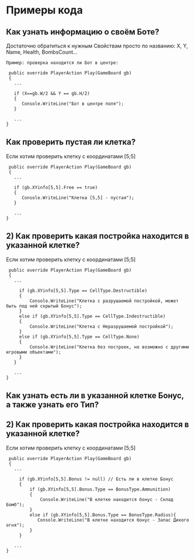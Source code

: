 
# Примеры кода

## Как узнать информацию о своём Боте?

Достаточно обратиться к нужным Свойствам просто по названию:
X, Y, Name, Health, BombsCount...
```
Пример: проверка находится ли Бот в центре:

 public override PlayerAction Play(GameBoard gb)
 {
   ...

   if (X==gb.W/2 && Y == gb.H/2)
   {
      Console.WriteLine("Бот в центре поля");
   }
   
   ...
}

```


## Как проверить пустая ли клетка?
Если хотим проверить клетку с координатами [5;5]
```
 public override PlayerAction Play(GameBoard gb)
 {
   ...

   if (gb.XYinfo[5,5].Free == true)
   {
      Console.WriteLine("Клетка [5,5] - пустая");
   }
   
   ...
}
```


## 2) Как проверить какая постройка находится в указанной клетке?
Если хотим проверить клетку с координатами [5;5]

```
 public override PlayerAction Play(GameBoard gb)
 {
   ...
 
     if (gb.XYinfo[5,5].Type == CellType.Destructible)
     {
         Console.WriteLine("Клетка с разрушаемой постройкой, может быть под ней скрытый Бонус");
     }
     else if (gb.XYinfo[5,5].Type == CellType.Indestructible)
     {
         Console.WriteLine("Клетка с Неразрушаемой постройкой");
     }
     else if (gb.XYinfo[5,5].Type == CellType.None)
     {
         Console.WriteLine("Клетка без построек, но возможно с другими игровыми объектами");
     }
   }  
   
   ...
}
```


## Как узнать есть ли в указанной клетке Бонус, а также узнать его Тип?
## 2) Как проверить какая постройка находится в указанной клетке?
Если хотим проверить клетку с координатами [5;5]

```
 public override PlayerAction Play(GameBoard gb)
 {
   ...
 
     if (gb.XYinfo[5,5].Bonus != null) // Есть ли в клетке Бонус
     {
         if (gb.XYinfo[5,5].Bonus.Type == BonusType.Ammunition)
         {
             Console.WriteLine("В клетке находится бонус - Склад Бомб");
         }
         else if (gb.XYinfo[5,5].Bonus.Type == BonusType.Radius){
            Console.WriteLine("В клетке находится бонус - Запас Дикого огня");
         }         
     }  
   
   ...
}
```

